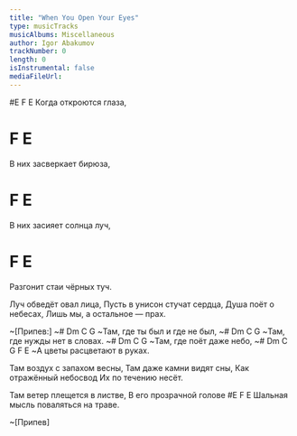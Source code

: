 ```yaml
---
title: "When You Open Your Eyes"
type: musicTracks
musicAlbums: Miscellaneous
author: Igor Abakumov
trackNumber: 0
length: 0
isInstrumental: false
mediaFileUrl: 
---
```


#E         F         E
Когда откроются глаза,
#             F        E
В них засверкает бирюза,
#          F           E
В них засияет солнца луч,
#           F          E
Разгонит стаи чёрных туч.

Луч обведёт овал лица,
Пусть в унисон стучат сердца,
Душа поёт о небесах,
Лишь мы, а остальное — прах.

~[Припев:]
~# Dm          C         G
~Там, где ты был и где не был,
~# Dm          C           G
~Там, где нужды нет в словах.
~# Dm        C        G
~Там, где поёт даже небо,
~#      Dm       C        G  F E
~А цветы расцветают в руках.

Там воздух с запахом весны,
Там даже камни видят сны,
Как отражённый небосвод
Их по течению несёт.

Там ветер плещется в листве,
В его прозрачной голове
#E        F                      E
Шальная мысль поваляться на траве.

~[Припев]

